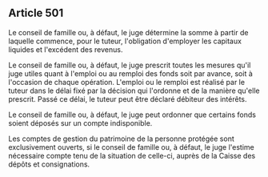 Article 501
----
Le conseil de famille ou, à défaut, le juge détermine la somme à partir de
laquelle commence, pour le tuteur, l'obligation d'employer les capitaux liquides
et l'excédent des revenus.

Le conseil de famille ou, à défaut, le juge prescrit toutes les mesures qu'il
juge utiles quant à l'emploi ou au remploi des fonds soit par avance, soit à
l'occasion de chaque opération. L'emploi ou le remploi est réalisé par le tuteur
dans le délai fixé par la décision qui l'ordonne et de la manière qu'elle
prescrit. Passé ce délai, le tuteur peut être déclaré débiteur des intérêts.

Le conseil de famille ou, à défaut, le juge peut ordonner que certains fonds
soient déposés sur un compte indisponible.

Les comptes de gestion du patrimoine de la personne protégée sont exclusivement
ouverts, si le conseil de famille ou, à défaut, le juge l'estime nécessaire
compte tenu de la situation de celle-ci, auprès de la Caisse des dépôts et
consignations.
